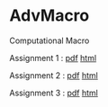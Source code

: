 # AdvMacro
Computational Macro

Assignment 1 : [pdf](https://github.com/py-r-hans/AdvMacro/blob/master/Assignment-1.pdf) [html](https://rawcdn.githack.com/py-r-hans/AdvMacro/1dae33c026e71c6805b37ff5289fd2a1935afdf3/Assignment-1.html)

Assignment 2 : [pdf](https://github.com/hans-mtz/AdvMacro/blob/master/Assignment2.pdf) [html](https://rawcdn.githack.com/hans-mtz/AdvMacro/52d42574ccd9a147e89edf8a2bd8d91b8a4c57d2/Assignment2.html)

Assignment 3 : [pdf](https://github.com/hans-mtz/AdvMacro/blob/master/Assignment3.pdf) [html](https://rawcdn.githack.com/hans-mtz/AdvMacro/86b1a9d585462e54619391b232e5c6247d3e4e68/Assignment3.html)
